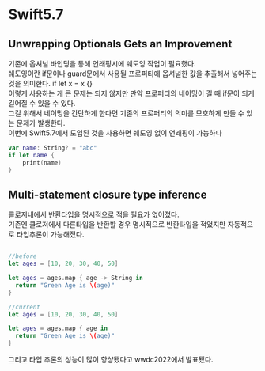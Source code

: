 # Swift5.7

## Unwrapping Optionals Gets an Improvement
기존에 옵셔널 바인딩을 통해 언래핑시에 쉐도잉 작업이 필요했다.    
쉐도잉이란 if문이나 guard문에서 사용될 프로퍼티에 옵셔널한 값을 추출해서 넣어주는 것을 의미한다.
if let x = x {}     
이렇게 사용하는 게 큰 문제는 되지 않지만 만약 프로퍼티의 네이밍이 길 때 if문이 되게 길어질 수 있을 수 있다.   
그걸 위해서 네이밍을 간단하게 한다면 기존의 프로퍼티의 의미를 모호하게 만들 수 있는 문제가 발생한다.   
이번에 Swift5.7에서 도입된 것을 사용하면 쉐도잉 없이 언래핑이 가능하다
```Swift
var name: String? = "abc"
if let name {
    print(name)
}
```

## Multi-statement closure type inference
클로저내에서 반환타입을 명시적으로 적을 필요가 없어졌다.    
기존엔 클로저에서 다른타입을 반환할 경우 명시적으로 반환타입을 적었지만 자동적으로 타입추론이 가능해졌다.

```Swift

//before
let ages = [10, 20, 30, 40, 50]

let ages = ages.map { age -> String in 
  return "Green Age is \(age)"
}

//current
let ages = [10, 20, 30, 40, 50]

let ages = ages.map { age in 
  return "Green Age is \(age)"
}
```

그리고 타입 추론의 성능이 많이 향샹됐다고 wwdc2022에서 발표됐다.